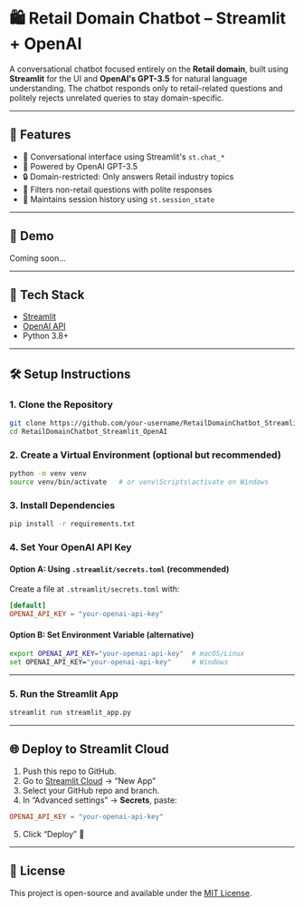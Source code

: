 # 🛍️ Retail Domain Chatbot – Streamlit + OpenAI

A conversational chatbot focused entirely on the **Retail domain**, built using **Streamlit** for the UI and **OpenAI's GPT-3.5** for natural language understanding. The chatbot responds only to retail-related questions and politely rejects unrelated queries to stay domain-specific.

---

## 🚀 Features

- 💬 Conversational interface using Streamlit's `st.chat_*`
- 🧠 Powered by OpenAI GPT-3.5
- 🔒 Domain-restricted: Only answers Retail industry topics
- 🛑 Filters non-retail questions with polite responses
- 🧾 Maintains session history using `st.session_state`

---

## 📸 Demo

Coming soon...

---

## 🧱 Tech Stack

- [Streamlit](https://streamlit.io/)
- [OpenAI API](https://platform.openai.com/)
- Python 3.8+

---

## 🛠️ Setup Instructions

### 1. Clone the Repository

```bash
git clone https://github.com/your-username/RetailDomainChatbot_Streamlit_OpenAI.git
cd RetailDomainChatbot_Streamlit_OpenAI
```

### 2. Create a Virtual Environment (optional but recommended)

```bash
python -m venv venv
source venv/bin/activate   # or venv\Scripts\activate on Windows
```

### 3. Install Dependencies

```bash
pip install -r requirements.txt
```

### 4. Set Your OpenAI API Key

#### Option A: Using `.streamlit/secrets.toml` (recommended)

Create a file at `.streamlit/secrets.toml` with:

```toml
[default]
OPENAI_API_KEY = "your-openai-api-key"
```

#### Option B: Set Environment Variable (alternative)

```bash
export OPENAI_API_KEY="your-openai-api-key"  # macOS/Linux
set OPENAI_API_KEY="your-openai-api-key"     # Windows
```

---

### 5. Run the Streamlit App

```bash
streamlit run streamlit_app.py
```

---

## 🌐 Deploy to Streamlit Cloud

1. Push this repo to GitHub.
2. Go to [Streamlit Cloud](https://streamlit.io/cloud) → “New App”
3. Select your GitHub repo and branch.
4. In “Advanced settings” → **Secrets**, paste:

```toml
OPENAI_API_KEY = "your-openai-api-key"
```

5. Click “Deploy” 🎉

---


## 📄 License

This project is open-source and available under the [MIT License](LICENSE).

